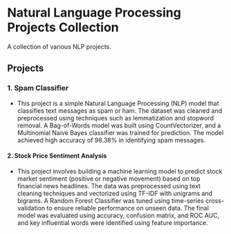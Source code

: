 # Natural Language Processing Projects Collection

A collection of various NLP projects.

## Projects

### 1. Spam Classifier
- This project is a simple Natural Language Processing (NLP) model that classifies text messages as spam or ham. The dataset was cleaned and preprocessed using techniques such as lemmatization and stopword removal. A Bag-of-Words model was built using CountVectorizer, and a Multinomial Naive Bayes classifier was trained for prediction. The model achieved high accuracy of 98.38% in identifying spam messages.


#### 2. Stock Price Sentiment Analysis
- This project involves building a machine learning model to predict stock market sentiment (positive or negative movement) based on top financial news headlines. The data was preprocessed using text cleaning techniques and vectorized using TF-IDF with unigrams and bigrams. A Random Forest Classifier was tuned using time-series cross-validation to ensure reliable performance on unseen data. The final model was evaluated using accuracy, confusion matrix, and ROC AUC, and key influential words were identified using feature importance.
